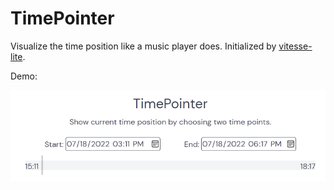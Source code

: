 # TimePointer
Visualize the time position like a music player does. Initialized by [vitesse-lite](https://github.com/antfu/vitesse-lite).

Demo:

![](/demo.png)
